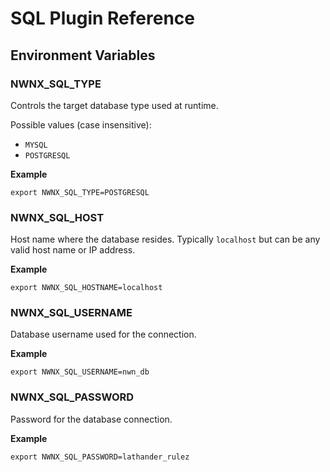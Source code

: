 # SQL Plugin Reference

## Environment Variables

### NWNX_SQL_TYPE

Controls the target database type used at runtime.  

Possible values (case insensitive):

*  ``MYSQL`` 
* ``POSTGRESQL``

__Example__

```
export NWNX_SQL_TYPE=POSTGRESQL
```

### NWNX_SQL_HOST

Host name where the database resides.  Typically ``localhost`` but can be any valid host name or IP address.

__Example__

```
export NWNX_SQL_HOSTNAME=localhost
```

### NWNX_SQL_USERNAME

Database username used for the connection.

__Example__

```
export NWNX_SQL_USERNAME=nwn_db
```

### NWNX_SQL_PASSWORD

Password for the database connection.

__Example__

```
export NWNX_SQL_PASSWORD=lathander_rulez
```
